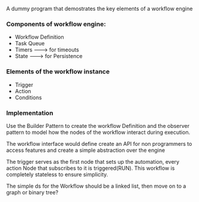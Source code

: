 A dummy program that demostrates the key elements of a workflow engine

### Components of workflow engine:

- Workflow Definition
- Task Queue
- Timers ---> for timeouts
- State ---> for Persistence

### Elements of the workflow instance

- Trigger
- Action
- Conditions

### Implementation

Use the Builder Pattern to create the workflow Definition
and the observer pattern to model how the nodes of the workflow interact
during execution.

The workflow interface would define
create an API for non programmers to access features and create a
simple abstraction over the engine

The trigger serves as the first node that sets up the automation, every action Node that subscribes to it is triggered(RUN). This workflow is completely stateless to ensure simplicity.

The simple ds for the Workflow should be a linked list, then move on to a graph or binary tree?
